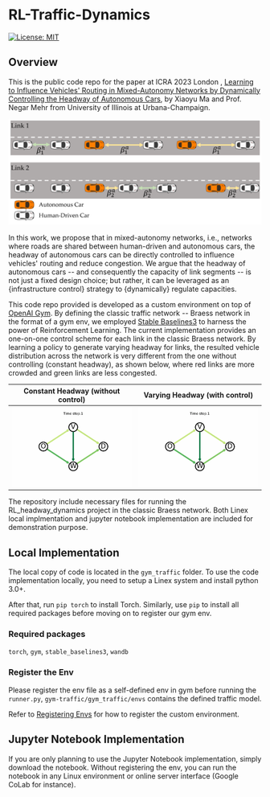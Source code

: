 # RL-Traffic-Dynamics

[![License:
 MIT](https://img.shields.io/badge/License-MIT-yellow.svg)](https://opensource.org/licenses/MIT)
 


## Overview
This is the public code repo for the paper at ICRA 2023 London , [Learning to Influence Vehicles' Routing in Mixed-Autonomy Networks by Dynamically Controlling the Headway of Autonomous Cars](https://arxiv.org/abs/2303.04266), by Xiaoyu Ma and Prof. Negar Mehr from University of Illinois at Urbana-Champaign.

![](gitrepo_imgs/dgm.PNG)

In this work, we propose that in mixed-autonomy networks, i.e., networks where roads are shared between human-driven and autonomous cars, the headway of autonomous cars can be directly controlled to influence vehicles' routing and reduce congestion. We argue that the headway of autonomous cars -- and consequently the capacity of link segments -- is not just a fixed design choice; but rather, it can be leveraged as an {infrastructure control} strategy to {dynamically} regulate capacities. 

This code repo provided is developed as a custom environment on top of [OpenAI Gym](https://openai.com/research/openai-gym-beta). By defining the classic traffic network -- Braess network in the format of a gym env, we employed [Stable Baselines3](https://stable-baselines3.readthedocs.io/en/master/) to harness the power of Reinforcement Learning. The current implementation provides an one-on-one control scheme for each link in the classic Braess network. By learning a policy to generate varying headway for links, the resulted vehicle distribution across the network is very different from the one without controlling (constant headway), as shown below, where red links are more crowded and green links are less congested.

Constant Headway (without control)          |  Varying Headway (with control)
:-------------------------:|:-------------------------:
![](/gitrepo_imgs/braess_constant_headway.gif)  |  ![](/gitrepo_imgs/braess_varying_headway.gif)


The repository include necessary files for running the RL_headway_dynamics project in the classic Braess network. Both Linex local implmentation and jupyter notebook implementation are included for demonstration purpose.

## Local Implementation

The local copy of code is located in the ```gym_traffic``` folder. To use the code implementation locally, you need to setup a Linex system and install python 3.0+. 

After that, run ```pip torch``` to install Torch. Similarly, use ```pip``` to install all required packages before moving on to register our gym env. 

### Required packages
```torch```, ```gym```, ```stable_baselines3```, ```wandb```



### Register the Env

Please register the env file as a self-defined env in gym before running the ```runner.py```, ```gym-traffic/gym_traffic/envs``` contains the defined traffic model.

Refer to [Registering Envs](https://www.gymlibrary.dev/content/environment_creation/) for how to register the custom environment.


## Jupyter Notebook Implementation
If you are only planning to use the Jupyter Notebook implementation, simply download the notebook. Without registering the env, you can run the notebook in any Linux environment or online server interface (Google CoLab for instance).
